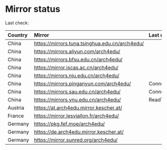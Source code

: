 <script src="./time.js"></script>
# Mirror status
Last check: <script type="text/javascript">localize(1676798323.4744217);</script>

|Country|Mirror|Last update|
|:------|:-----|:----------|
|China|https://mirrors.tuna.tsinghua.edu.cn/arch4edu/|<script type="text/javascript">localize(1676788369);</script>|
|China|https://mirrors.aliyun.com/arch4edu/|<script type="text/javascript">localize(1676702463);</script>|
|China|https://mirrors.bfsu.edu.cn/arch4edu/|<script type="text/javascript">localize(1676745297);</script>|
|China|https://mirror.iscas.ac.cn/arch4edu/|<script type="text/javascript">localize(1676745297);</script>|
|China|https://mirrors.nju.edu.cn/arch4edu/|<script type="text/javascript">localize(1676702463);</script>|
|China|https://mirrors.pinganyun.com/arch4edu/|ConnectionError|
|China|https://mirrors.sau.edu.cn/arch4edu/|ConnectionError|
|China|https://mirrors.ynu.edu.cn/arch4edu/|ReadTimeout|
|Austria|https://at.arch4edu.mirror.kescher.at/|<script type="text/javascript">localize(1676745297);</script>|
|France|https://mirror.lesviallon.fr/arch4edu/|<script type="text/javascript">localize(1676745297);</script>|
|Germany|https://pkg.fef.moe/arch4edu/|<script type="text/javascript">localize(1676745297);</script>|
|Germany|https://de.arch4edu.mirror.kescher.at/|<script type="text/javascript">localize(1676745297);</script>|
|Germany|https://mirror.sunred.org/arch4edu/|<script type="text/javascript">localize(1676745297);</script>|

<script src="./tablefilter/tablefilter.js"></script>
<script src="./table.js"></script>